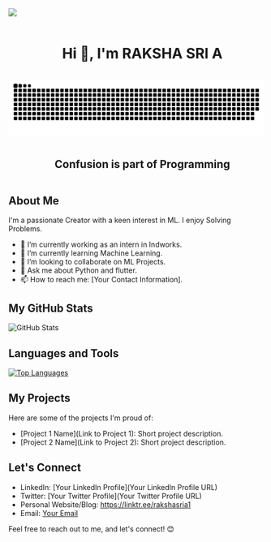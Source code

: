 
<!--horizontal divider(gradiant)-->
<img src="https://user-images.githubusercontent.com/73097560/115834477-dbab4500-a447-11eb-908a-139a6edaec5c.gif">

<!--h1 without bottom border-->
<div id="user-content-toc">
  <ul align="center">
    <summary><h1 style="display: inline-block">Hi 👋, I'm RAKSHA SRI A</h1></summary>
  </ul>
</div>


<!--- snake -->
<div align="center">
  <img  src="https://github.com/1999AZZAR/1999AZZAR/blob/main/resources/img/grid-snake.svg"
       alt="snake" /></a>
</div>


<!--h2 without bottom border-->
<div id="user-content-toc">
  <ul align="center">
    <summary><h2 style="display: inline-block">Confusion is part of Programming</h2></summary>
  </ul>
</div>

## About Me

I'm a passionate Creator with a keen interest in ML. I enjoy Solving Problems.

- 🔭 I’m currently working as an intern in Indworks.
- 🌱 I’m currently learning Machine Learning.
- 👯 I’m looking to collaborate on ML Projects.
- 💬 Ask me about Python and flutter.
- 📫 How to reach me: [Your Contact Information].

## My GitHub Stats

![GitHub Stats](https://github-readme-stats.vercel.app/api?username=yourusername&show_icons=true&theme=radical)

## Languages and Tools

[![Top Languages](https://github-readme-stats.vercel.app/api/top-langs/?username=yourusername&layout=compact)](https://github.com/anuraghazra/github-readme-stats)

## My Projects

Here are some of the projects I'm proud of:

- [Project 1 Name](Link to Project 1): Short project description.
- [Project 2 Name](Link to Project 2): Short project description.

## Let's Connect

- LinkedIn: [Your LinkedIn Profile](Your LinkedIn Profile URL)
- Twitter: [Your Twitter Profile](Your Twitter Profile URL)
- Personal Website/Blog: https://linktr.ee/rakshasria1
- Email: [Your Email](mailto:youremail@example.com)

Feel free to reach out to me, and let's connect! 😊

